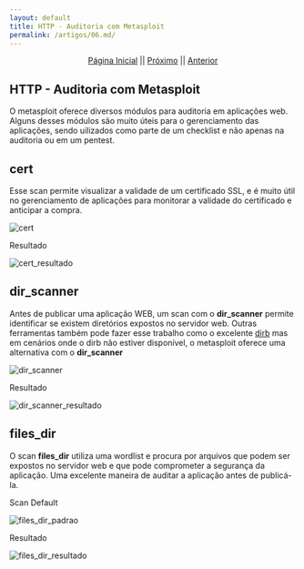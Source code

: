 ```yaml
---
layout: default
title: HTTP - Auditoria com Metasploit
permalink: /artigos/06.md/
---
```

  
  
<p align="center">
 <a href="https://carineconstantino.github.io/cybersecurity/">Página Inicial</a>
 || 
 <a href="https://carineconstantino.github.io/cybersecurity/artigos/06.md">Próximo</a>  
 || 
 <a href="https://carineconstantino.github.io/cybersecurity/artigos/05.md">Anterior</a>   
</p>

## HTTP - Auditoria com Metasploit

O metasploit oferece diversos módulos para auditoria em aplicações web. Alguns desses módulos são muito úteis para o gerenciamento das aplicações, sendo uilizados como parte de um checklist e não apenas na auditoria ou em um pentest. 

## cert

Esse scan permite visualizar a validade de um certificado SSL, e é muito útil no gerenciamento de aplicações para monitorar a validade do certificado e anticipar a compra. 

![cert](https://carineconstantino.github.io/cybersecurity/artigos/imagens/cert.png)

Resultado 

![cert_resultado](https://carineconstantino.github.io/cybersecurity/artigos/imagens/cert_resultado.png)


## dir_scanner

Antes de publicar uma aplicação WEB, um scan com o **dir_scanner** permite identificar se existem diretórios expostos no servidor web. Outras ferramentas também pode fazer esse trabalho como o excelente [dirb](https://tools.kali.org/web-applications/dirb) mas em cenários onde o dirb não estiver disponível, o metasploit oferece uma alternativa com o **dir_scanner**

![dir_scanner](https://carineconstantino.github.io/cybersecurity/artigos/imagens/dir_scanner.png)

Resultado

![dir_scanner_resultado](https://carineconstantino.github.io/cybersecurity/artigos/imagens/dir_scanner_resultado.png)

## files_dir

O scan **files_dir** utiliza uma wordlist e procura por arquivos que podem ser expostos no servidor web e que pode comprometer a segurança da aplicação. Uma excelente maneira de auditar a aplicação antes de publicá-la. 

Scan Default

![files_dir_padrao](https://carineconstantino.github.io/cybersecurity/artigos/imagens/files_dir_padrao.png)

Resultado

![files_dir_resultado](https://carineconstantino.github.io/cybersecurity/artigos/imagens/files_dir_resultado.png)





